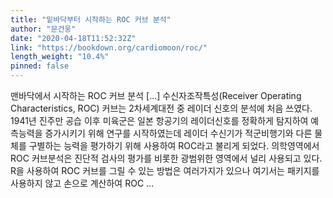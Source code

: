 ```yaml
---
title: "밑바닥부터 시작하는 ROC 커브 분석"
author: "문건웅"
date: "2020-04-18T11:52:32Z"
link: "https://bookdown.org/cardiomoon/roc/"
length_weight: "10.4%"
pinned: false
---
```


맨바닥에서 시작하는 ROC 커브 분석 [...] 수신자조작특성(Receiver Operating Characteristics, ROC) 커브는 2차세계대전 중 레이더 신호의 분석에 처음 쓰였다. 1941년 진주만 공습 이후 미육군은 일본 항공기의 레이더신호를 정확하게 탐지하여 예측능력을 증가시키기 위해 연구를 시작하였는데 레이더 수신기가 적군비행기와 다른 물체를 구별하는 능력을 평가하기 위해 사용하여 ROC라고 불리게 되었다. 의학영역에서 ROC 커브분석은 진단적 검사의 평가를 비롯한 광범위한 영역에서 널리 사용되고 있다. R을 사용하여 ROC 커브를 그릴 수 있는 방법은 여러가지가 있으나 여기서는 패키지를 사용하지 않고 손으로 계산하여 ROC ...
